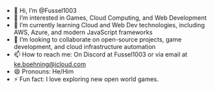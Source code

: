 - 👋 Hi, I’m @Fussel1003
- 👀 I’m interested in Games, Cloud Computing, and Web Development
- 🌱 I’m currently learning Cloud and Web Dev technologies, including AWS, Azure, and modern JavaScript frameworks
- 💞️ I’m looking to collaborate on open-source projects, game development, and cloud infrastructure automation
- 📫 How to reach me: On Discord at Fussel1003 or via email at ke.boehning@icloud.com
- 😄 Pronouns: He/Him
- ⚡ Fun fact: I love exploring new open world games.
